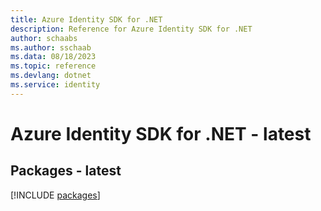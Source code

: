 ```yaml
---
title: Azure Identity SDK for .NET
description: Reference for Azure Identity SDK for .NET
author: schaabs
ms.author: sschaab
ms.data: 08/18/2023
ms.topic: reference
ms.devlang: dotnet
ms.service: identity
---
```

# Azure Identity SDK for .NET - latest
## Packages - latest
[!INCLUDE [packages](identity-index.md)]